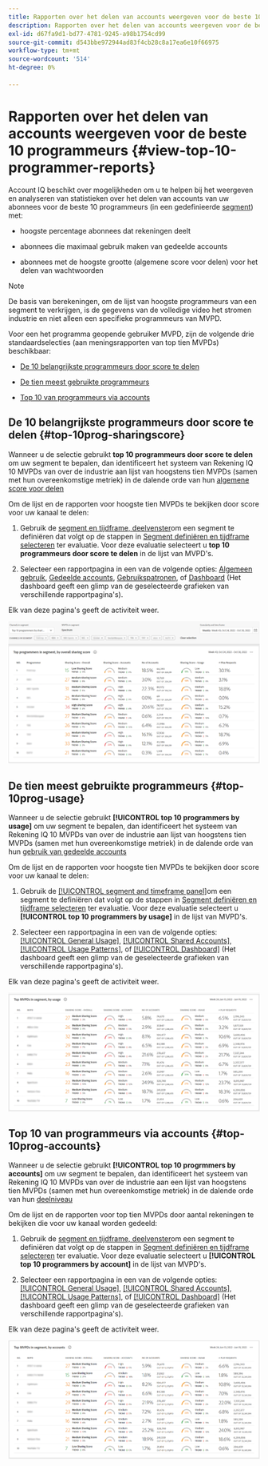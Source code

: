 ```yaml
---
title: Rapporten over het delen van accounts weergeven voor de beste 10 programmeurs
description: Rapporten over het delen van accounts weergeven voor de beste 10 programmeurs
exl-id: d67fa9d1-bd77-4781-9245-a98b1754cd99
source-git-commit: d543bbe972944ad83f4cb28c8a17ea6e10f66975
workflow-type: tm+mt
source-wordcount: '514'
ht-degree: 0%

---
```


# Rapporten over het delen van accounts weergeven voor de beste 10 programmeurs {#view-top-10-programmer-reports}

Account IQ beschikt over mogelijkheden om u te helpen bij het weergeven en analyseren van statistieken over het delen van accounts van uw abonnees voor de beste 10 programmeurs (in een gedefinieerde [segment](/help/accountiq/product-concepts.md#segmet-def)) met:

* hoogste percentage abonnees dat rekeningen deelt

* abonnees die maximaal gebruik maken van gedeelde accounts

* abonnees met de hoogste grootte (algemene score voor delen) voor het delen van wachtwoorden

>[!NOTE]
>
>De basis van berekeningen, om de lijst van hoogste programmeurs van een segment te verkrijgen, is de gegevens van de volledige video het stromen industrie en niet alleen een specifieke programmeurs van MVPD.

<!--
>[!NOTE]
>
>Only the MVPDs that have a minimum of 50,000 active subscriber accounts are considered to obtain these reports.
-->

Voor een het programma geopende gebruiker MVPD, zijn de volgende drie standaardselecties (aan meningsrapporten van top tien MVPDs) beschikbaar:

* [De 10 belangrijkste programmeurs door score te delen](#top-10prog-sharingscore)

* [De tien meest gebruikte programmeurs](#top-10prog-usage)

* [Top 10 van programmeurs via accounts](#top-10prog-accounts)

## De 10 belangrijkste programmeurs door score te delen {#top-10prog-sharingscore}

Wanneer u de selectie gebruikt **top 10 programmeurs door score te delen** om uw segment te bepalen, dan identificeert het systeem van Rekening IQ 10 MVPDs van over de industrie aan lijst van hoogstens tien MVPDs (samen met hun overeenkomstige metriek) in de dalende orde van hun [algemene score voor delen](/help/accountiq/product-concepts.md#overall-sharing-score)

Om de lijst en de rapporten voor hoogste tien MVPDs te bekijken door score voor uw kanaal te delen:

1. Gebruik de [segment en tijdframe, deelvenster](/help/accountiq/segments-timeframe.md)om een segment te definiëren dat volgt op de stappen in [Segment definiëren en tijdframe selecteren](/help/accountiq/howto-select-segment-timeframe.md) ter evaluatie. Voor deze evaluatie selecteert u **top 10 programmeurs door score te delen** in de lijst van MVPD&#39;s.

1. Selecteer een rapportpagina in een van de volgende opties: [Algemeen gebruik](/help/accountiq/general-usage-reports.md), [Gedeelde accounts](/help/accountiq/shared-acc-reports.md), [Gebruikspatronen](/help/accountiq/usage-patterns.md), of [Dashboard](/help/accountiq/dashboard.md) (Het dashboard geeft een glimp van de geselecteerde grafieken van verschillende rapportpagina&#39;s).

Elk van deze pagina&#39;s geeft de activiteit weer.

![](assets/top-ten-prog-overallscore.png)

## De tien meest gebruikte programmeurs {#top-10prog-usage}

Wanneer u de selectie gebruikt **[!UICONTROL top 10 programmers by usage]** om uw segment te bepalen, dan identificeert het systeem van Rekening IQ 10 MVPDs van over de industrie aan lijst van hoogstens tien MVPDs (samen met hun overeenkomstige metriek) in de dalende orde van hun [gebruik van gedeelde accounts](/help/accountiq/product-concepts.md)

Om de lijst en de rapporten voor hoogste tien MVPDs te bekijken door score voor uw kanaal te delen:

1. Gebruik de [[!UICONTROL segment and timeframe panel]](/help/accountiq/segments-timeframe.md)om een segment te definiëren dat volgt op de stappen in [Segment definiëren en tijdframe selecteren](/help/accountiq/howto-select-segment-timeframe.md) ter evaluatie. Voor deze evaluatie selecteert u **[!UICONTROL top 10 programmers by usage]** in de lijst van MVPD&#39;s.

1. Selecteer een rapportpagina in een van de volgende opties: [[!UICONTROL General Usage]](/help/accountiq/general-usage-reports.md), [[!UICONTROL Shared Accounts]](/help/accountiq/shared-acc-reports.md), [[!UICONTROL Usage Patterns]](/help/accountiq/usage-patterns.md), of [[!UICONTROL Dashboard]](/help/accountiq/dashboard.md) (Het dashboard geeft een glimp van de geselecteerde grafieken van verschillende rapportpagina&#39;s).

Elk van deze pagina&#39;s geeft de activiteit weer.

![](assets/top-ten-mvpds-usage.png)

## Top 10 van programmeurs via accounts {#top-10prog-accounts}

Wanneer u de selectie gebruikt **[!UICONTROL top 10 progrmmers by accounts]** om uw segment te bepalen, dan identificeert het systeem van Rekening IQ 10 MVPDs van over de industrie aan een lijst van hoogstens tien MVPDs (samen met hun overeenkomstige metriek) in de dalende orde van hun [deelniveau](/help/accountiq/product-concepts.md)

Om de lijst en de rapporten voor top tien MVPDs door aantal rekeningen te bekijken die voor uw kanaal worden gedeeld:

1. Gebruik de [segment en tijdframe, deelvenster](/help/accountiq/segments-timeframe.md)om een segment te definiëren dat volgt op de stappen in [Segment definiëren en tijdframe selecteren](/help/accountiq/howto-select-segment-timeframe.md) ter evaluatie. Voor deze evaluatie selecteert u **[!UICONTROL top 10 programmers by account]** in de lijst van MVPD&#39;s.

1. Selecteer een rapportpagina in een van de volgende opties: [[!UICONTROL General Usage]](/help/accountiq/general-usage-reports.md), [[!UICONTROL Shared Accounts]](/help/accountiq/shared-acc-reports.md), [[!UICONTROL Usage Patterns]](/help/accountiq/usage-patterns.md), of [[!UICONTROL Dashboard]](/help/accountiq/dashboard.md) (Het dashboard geeft een glimp van de geselecteerde grafieken van verschillende rapportpagina&#39;s).

Elk van deze pagina&#39;s geeft de activiteit weer.

![](assets/top-ten-mvpds-accounts.png)
